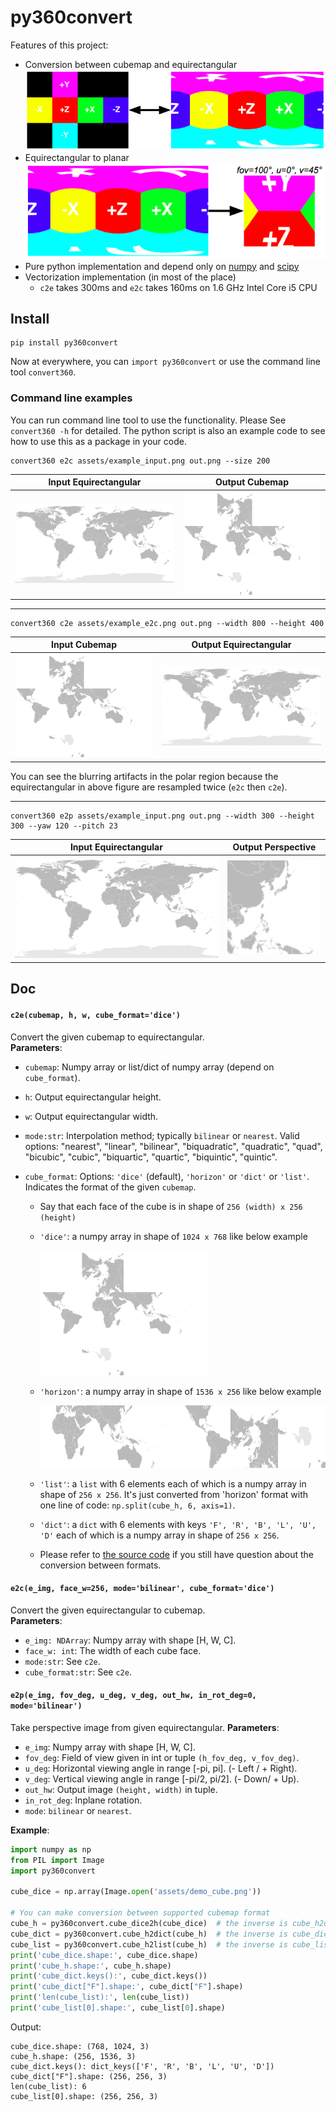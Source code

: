 # py360convert

Features of this project:
- Conversion between cubemap and equirectangular  
    ![](assets/teaser_convertion.png)
- Equirectangular to planar  
    ![](assets/teaser_2planar.png)
- Pure python implementation and depend only on [numpy](http://www.numpy.org/) and [scipy](https://www.scipy.org/)
- Vectorization implementation (in most of the place)
    - `c2e` takes 300ms and `e2c` takes 160ms on 1.6 GHz Intel Core i5 CPU

## Install
```
pip install py360convert
```
Now at everywhere, you can `import py360convert` or use the command line tool `convert360`.

### Command line examples
You can run command line tool to use the functionality. Please See `convert360 -h` for detailed. The python script is also an example code to see how to use this as a package in your code.

```
convert360 e2c assets/example_input.png out.png --size 200
```
| Input Equirectangular | Output Cubemap |
| :---: | :----: |
| ![](assets/example_input.png) | ![](assets/example_e2c.png) |

-----

```
convert360 c2e assets/example_e2c.png out.png --width 800 --height 400
```
| Input Cubemap | Output Equirectangular |
| :---: | :----: |
| ![](assets/example_e2c.png) | ![](assets/example_c2e.png) |

You can see the blurring artifacts in the polar region because the equirectangular in above figure are resampled twice (`e2c` then `c2e`).

----

```
convert360 e2p assets/example_input.png out.png --width 300 --height 300 --yaw 120 --pitch 23
```
| Input Equirectangular | Output Perspective |
| :---: | :----: |
| ![](assets/example_input.png) | ![](assets/example_e2p.png) |


## Doc

#### `c2e(cubemap, h, w, cube_format='dice')`
Convert the given cubemap to equirectangular.  
**Parameters**:
- `cubemap`: Numpy array or list/dict of numpy array (depend on `cube_format`).
- `h`: Output equirectangular height.
- `w`: Output equirectangular width.
- `mode:str`: Interpolation method; typically `bilinear` or `nearest`. Valid options: "nearest", "linear", "bilinear", "biquadratic", "quadratic", "quad", "bicubic", "cubic", "biquartic", "quartic", "biquintic", "quintic".

- `cube_format`: Options: `'dice'` (default), `'horizon'` or `'dict'` or `'list'`. Indicates the format of the given `cubemap`.
    - Say that each face of the cube is in shape of `256 (width) x 256 (height)`
    - `'dice'`: a numpy array in shape of `1024 x 768` like below example

      <img src="assets/cube_dice.png" height="200">
    - `'horizon'`: a numpy array in shape of `1536 x 256` like below example

      <img src="assets/cube_horizon.png" height="100">
    - `'list'`: a `list` with 6 elements each of which is a numpy array in shape of `256 x 256`. It's just converted from 'horizon' format with one line of code: `np.split(cube_h, 6, axis=1)`.
    - `'dict'`: a `dict` with 6 elements with keys `'F', 'R', 'B', 'L', 'U', 'D'` each of which is a numpy array in shape of `256 x 256`.
    - Please refer to [the source code](https://github.com/sunset1995/py360convert/blob/master/py360convert/utils.py#L176) if you still have question about the conversion between formats.

#### `e2c(e_img, face_w=256, mode='bilinear', cube_format='dice')`
Convert the given equirectangular to cubemap.  
**Parameters**:
- `e_img: NDArray`: Numpy array with shape [H, W, C].
- `face_w: int`: The width of each cube face.
- `mode:str`: See `c2e`.
- `cube_format:str`: See `c2e`.

#### `e2p(e_img, fov_deg, u_deg, v_deg, out_hw, in_rot_deg=0, mode='bilinear')`
Take perspective image from given equirectangular.
**Parameters**:
- `e_img`: Numpy array with shape [H, W, C].
- `fov_deg`: Field of view given in int or tuple `(h_fov_deg, v_fov_deg)`.
- `u_deg`: Horizontal viewing angle in range [-pi, pi]. (- Left / + Right).
- `v_deg`: Vertical viewing angle in range [-pi/2, pi/2]. (- Down/ + Up).
- `out_hw`: Output image `(height, width)` in tuple.
- `in_rot_deg`: Inplane rotation.
- `mode`: `bilinear` or `nearest`.


**Example**:
```python
import numpy as np
from PIL import Image
import py360convert

cube_dice = np.array(Image.open('assets/demo_cube.png'))

# You can make conversion between supported cubemap format
cube_h = py360convert.cube_dice2h(cube_dice)  # the inverse is cube_h2dice
cube_dict = py360convert.cube_h2dict(cube_h)  # the inverse is cube_dict2h
cube_list = py360convert.cube_h2list(cube_h)  # the inverse is cube_list2h
print('cube_dice.shape:', cube_dice.shape)
print('cube_h.shape:', cube_h.shape)
print('cube_dict.keys():', cube_dict.keys())
print('cube_dict["F"].shape:', cube_dict["F"].shape)
print('len(cube_list):', len(cube_list))
print('cube_list[0].shape:', cube_list[0].shape)
```
Output:
```
cube_dice.shape: (768, 1024, 3)
cube_h.shape: (256, 1536, 3)
cube_dict.keys(): dict_keys(['F', 'R', 'B', 'L', 'U', 'D'])
cube_dict["F"].shape: (256, 256, 3)
len(cube_list): 6
cube_list[0].shape: (256, 256, 3)
```
